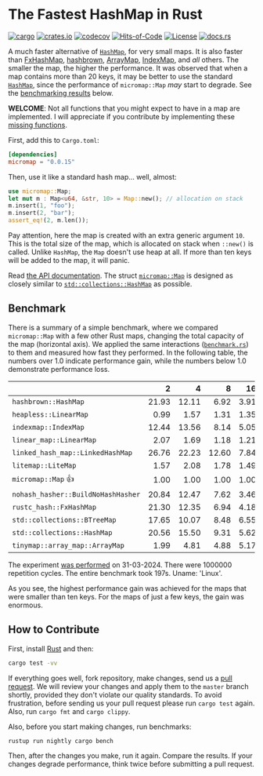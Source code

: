 # The Fastest HashMap in Rust

[![cargo](https://github.com/yegor256/micromap/actions/workflows/cargo.yml/badge.svg)](https://github.com/yegor256/micromap/actions/workflows/cargo.yml)
[![crates.io](https://img.shields.io/crates/v/micromap.svg)](https://crates.io/crates/micromap)
[![codecov](https://codecov.io/gh/yegor256/micromap/branch/master/graph/badge.svg)](https://codecov.io/gh/yegor256/micromap)
[![Hits-of-Code](https://hitsofcode.com/github/yegor256/micromap)](https://hitsofcode.com/view/github/yegor256/micromap)
[![License](https://img.shields.io/badge/license-MIT-green.svg)](https://github.com/yegor256/micromap/blob/master/LICENSE.txt)
[![docs.rs](https://img.shields.io/docsrs/micromap)](https://docs.rs/micromap/latest/micromap/)

A much faster alternative of
[`HashMap`](https://doc.rust-lang.org/std/collections/struct.HashMap.html),
for very small maps. 
It is also faster than
[FxHashMap](https://github.com/rust-lang/rustc-hash),
[hashbrown](https://github.com/rust-lang/hashbrown),
[ArrayMap](https://github.com/robjtede/tinymap),
[IndexMap](https://crates.io/crates/indexmap),
and _all_ others.
The smaller the map, the higher the performance. 
It was observed that when a map contains more than 20 keys,
it may be better to use the standard
[`HashMap`](https://doc.rust-lang.org/std/collections/struct.HashMap.html),
since the performance of `micromap::Map` _may_ start to degrade.
See the [benchmarking results](#benchmark) below.

**WELCOME**: 
Not all functions that you might expect to have in a map are implemented. 
I will appreciate if you contribute by implementing these 
[missing functions](https://github.com/yegor256/micromap/issues).

First, add this to `Cargo.toml`:

```toml
[dependencies]
micromap = "0.0.15"
```

Then, use it like a standard hash map... well, almost:

```rust
use micromap::Map;
let mut m : Map<u64, &str, 10> = Map::new(); // allocation on stack
m.insert(1, "foo");
m.insert(2, "bar");
assert_eq!(2, m.len());
```

Pay attention, here the map is created with an extra generic argument `10`.
This is the total size of the map, which is allocated on stack when `::new()`
is called. Unlike `HashMap`, the `Map` doesn't use heap at all. If more than
ten keys will be added to the map, it will panic.

Read [the API documentation](https://docs.rs/micromap/latest/micromap/).
The struct
[`micromap::Map`](https://docs.rs/micromap/latest/micromap/struct.Map.html)
is designed as closely similar to
[`std::collections::HashMap`][std] as possible.

## Benchmark

There is a summary of a simple benchmark, where we compared `micromap::Map` with
a few other Rust maps, changing the total capacity of the map (horizontal axis).
We applied the same interactions 
([`benchmark.rs`][rs])
to them and measured how fast they performed. In the following table, 
the numbers over 1.0 indicate performance gain, 
while the numbers below 1.0 demonstrate performance loss.

<!-- benchmark -->
| | 2 | 4 | 8 | 16 | 32 | 64 | 128 |
| --- | --: | --: | --: | --: | --: | --: | --: |
| `hashbrown::HashMap` | 21.93 | 12.11 | 6.92 | 3.91 | 1.23 | 0.65 | 0.31 |
| `heapless::LinearMap` | 0.99 | 1.57 | 1.31 | 1.35 | 0.93 | 1.05 | 1.14 |
| `indexmap::IndexMap` | 12.44 | 13.56 | 8.14 | 5.05 | 1.80 | 0.99 | 0.50 |
| `linear_map::LinearMap` | 2.07 | 1.69 | 1.18 | 1.21 | 0.81 | 1.22 | 0.87 |
| `linked_hash_map::LinkedHashMap` | 26.76 | 22.23 | 12.60 | 7.84 | 2.81 | 1.54 | 0.77 |
| `litemap::LiteMap` | 1.57 | 2.08 | 1.78 | 1.49 | 0.96 | 0.88 | 0.55 |
| `micromap::Map` 👍 | 1.00 | 1.00 | 1.00 | 1.00 | 1.00 | 1.00 | 1.00 |
| `nohash_hasher::BuildNoHashHasher` | 20.84 | 12.47 | 7.62 | 3.46 | 1.23 | 0.69 | 0.35 |
| `rustc_hash::FxHashMap` | 21.30 | 12.35 | 6.94 | 4.18 | 1.03 | 0.58 | 0.29 |
| `std::collections::BTreeMap` | 17.65 | 10.07 | 8.48 | 6.55 | 2.96 | 1.28 | 0.72 |
| `std::collections::HashMap` | 20.56 | 15.50 | 9.31 | 5.62 | 2.06 | 1.14 | 0.56 |
| `tinymap::array_map::ArrayMap` | 1.99 | 4.81 | 4.88 | 5.17 | 4.18 | 4.84 | 4.74 |

The experiment [was performed][yml] on 31-03-2024.
There were 1000000 repetition cycles.
The entire benchmark took 197s.
Uname: 'Linux'.

<!-- benchmark -->

As you see, the highest performance gain was achieved for the maps that
were smaller than ten keys.
For the maps of just a few keys, the gain was enormous.

## How to Contribute

First, install [Rust](https://www.rust-lang.org/tools/install) and then:

```bash
cargo test -vv
```

If everything goes well, fork repository, make changes, send us a
[pull request](https://www.yegor256.com/2014/04/15/github-guidelines.html).
We will review your changes and apply them to the `master` branch shortly,
provided they don't violate our quality standards. To avoid frustration,
before sending us your pull request please run `cargo test` again. Also, 
run `cargo fmt` and `cargo clippy`.

Also, before you start making changes, run benchmarks:

```bash
rustup run nightly cargo bench
```

Then, after the changes you make, run it again. Compare the results.
If your changes
degrade performance, think twice before submitting a pull request.

[std]: https://doc.rust-lang.org/std/collections/struct.HashMap.html
[yml]: https://github.com/yegor256/micromap/actions/workflows/benchmark.yml
[rs]: https://github.com/yegor256/micromap/blob/master/tests/benchmark.rs
